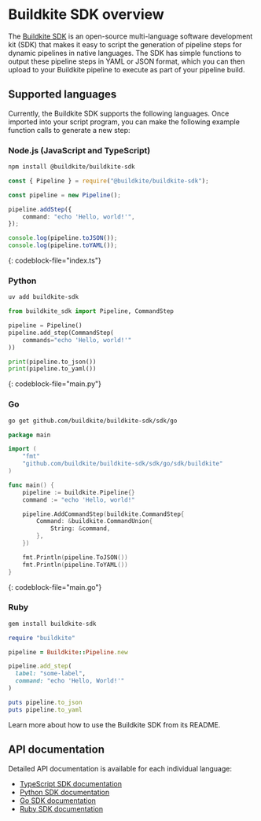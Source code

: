 # Buildkite SDK overview

The [Buildkite SDK](https://github.com/buildkite/buildkite-sdk) is an open-source multi-language software development kit (SDK) that makes it easy to script the generation of pipeline steps for dynamic pipelines in native languages. The SDK has simple functions to output these pipeline steps in YAML or JSON format, which you can then upload to your Buildkite pipeline to execute as part of your pipeline build.

## Supported languages

Currently, the Buildkite SDK supports the following languages. Once imported into your script program, you can make the following example function calls to generate a new step:

### Node.js (JavaScript and TypeScript)

```bash
npm install @buildkite/buildkite-sdk
```

```typescript
const { Pipeline } = require("@buildkite/buildkite-sdk");

const pipeline = new Pipeline();

pipeline.addStep({
    command: "echo 'Hello, world!'",
});

console.log(pipeline.toJSON());
console.log(pipeline.toYAML());
```
{: codeblock-file="index.ts"}

### Python

```bash
uv add buildkite-sdk
```

```python
from buildkite_sdk import Pipeline, CommandStep

pipeline = Pipeline()
pipeline.add_step(CommandStep(
    commands="echo 'Hello, world!'"
))

print(pipeline.to_json())
print(pipeline.to_yaml())
```
{: codeblock-file="main.py"}

### Go

```bash
go get github.com/buildkite/buildkite-sdk/sdk/go
```

```go
package main

import (
	"fmt"
	"github.com/buildkite/buildkite-sdk/sdk/go/sdk/buildkite"
)

func main() {
	pipeline := buildkite.Pipeline{}
	command := "echo 'Hello, world!"

	pipeline.AddCommandStep(buildkite.CommandStep{
		Command: &buildkite.CommandUnion{
			String: &command,
		},
	})

	fmt.Println(pipeline.ToJSON())
	fmt.Println(pipeline.ToYAML())
}
```
{: codeblock-file="main.go"}

### Ruby

```bash
gem install buildkite-sdk
```

```main.rb
require "buildkite"

pipeline = Buildkite::Pipeline.new

pipeline.add_step(
  label: "some-label",
  command: "echo 'Hello, World!'"
)

puts pipeline.to_json
puts pipeline.to_yaml
```

Learn more about how to use the Buildkite SDK from its README.

## API documentation

Detailed API documentation is available for each individual language:

- [TypeScript SDK documentation](/docs/sdk/typescript)
- [Python SDK documentation](/docs/sdk/typescript)
- [Go SDK documentation](https://pkg.go.dev/github.com/buildkite/buildkite-sdk/sdk/go)
- [Ruby SDK documentation](/docs/sdk/typescript)
